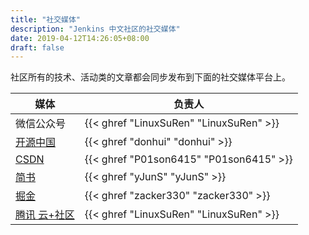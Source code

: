 ```yaml
---
title: "社交媒体"
description: "Jenkins 中文社区的社交媒体"
date: 2019-04-12T14:26:05+08:00
draft: false
---
```


社区所有的技术、活动类的文章都会同步发布到下面的社交媒体平台上。

| 媒体 | 负责人 |
|----|----|
| 微信公众号 | {{< ghref "LinuxSuRen" "LinuxSuRen" >}} |
| [开源中国](https://my.oschina.net/jenkinszh) | {{< ghref "donhui" "donhui" >}} |
| [CSDN](https://blog.csdn.net/u014249394/column/info/36607) | {{< ghref "P01son6415" "P01son6415" >}} |
| [简书](https://www.jianshu.com/c/b34c41b2f68f) | {{< ghref "yJunS" "yJunS" >}} |
| [掘金](https://juejin.im/user/5caa989b5188254418337798) | {{< ghref "zacker330" "zacker330" >}} |
| [腾讯 云+社区](https://cloud.tencent.com/developer/column/76299) | {{< ghref "LinuxSuRen" "LinuxSuRen" >}} |
